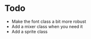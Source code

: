 # Todo
* Make the font class a bit more robust
* Add a mixer class when you need it
* Add a sprite class

